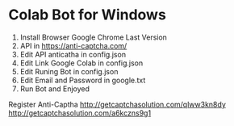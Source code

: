 # Colab Bot for Windows

1. Install Browser Google Chrome Last Version
2. API in https://anti-captcha.com/
3. Edit API anticatha in config.json
4. Edit Link Google Colab in config.json
5. Edit Runing Bot in config.json
6. Edit Email and Password in google.txt
7. Run Bot and Enjoyed


Register Anti-Captha
http://getcaptchasolution.com/qlww3kn8dy 
http://getcaptchasolution.com/a6kczns9g1
